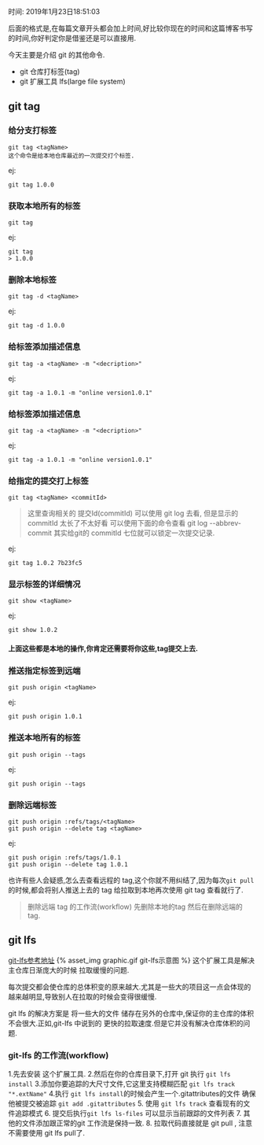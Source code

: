 时间: 2019年1月23日18:51:03

后面的格式是,在每篇文章开头都会加上时间,好比较你现在的时间和这篇博客书写的时间,你好判定你是借鉴还是可以直接用.

今天主要是介绍 git 的其他命令.
* git 仓库打标签(tag)
* git 扩展工具 lfs(large file system)

<!-- more -->

## git tag

### 给分支打标签
    git tag <tagName>
    这个命令是给本地仓库最近的一次提交打个标签.

ej:
```
git tag 1.0.0
```

### 获取本地所有的标签
    git tag

ej:
```
git tag
> 1.0.0
```

### 删除本地标签
    git tag -d <tagName>

ej:
```
git tag -d 1.0.0
```

### 给标签添加描述信息
    git tag -a <tagName> -m "<decription>"

ej:
```
git tag -a 1.0.1 -m "online version1.0.1"
```

### 给标签添加描述信息
    git tag -a <tagName> -m "<decription>"

ej:
```
git tag -a 1.0.1 -m "online version1.0.1"
```

### 给指定的提交打上标签
    git tag <tagName> <commitId>

>这里查询相关的 提交Id(commitId) 可以使用 git log 去看, 但是显示的 commitId 太长了不太好看
>可以使用下面的命令查看 git log --abbrev-commit 其实给git的 commitId 七位就可以锁定一次提交记录.

ej:
```
git tag 1.0.2 7b23fc5
```

### 显示标签的详细情况
    git show <tagName>

ej:
```
git show 1.0.2
```

#### 上面这些都是本地的操作,你肯定还需要将你这些,tag提交上去.

### 推送指定标签到远端
    git push origin <tagName>

ej:
```
git push origin 1.0.1
```

### 推送本地所有的标签
    git push origin --tags

ej:
```
git push origin --tags
```

### 删除远端标签
    git push origin :refs/tags/<tagName>
    git push origin --delete tag <tagName>

ej:
```
git push origin :refs/tags/1.0.1
git push origin --delete tag 1.0.1
```

也许有些人会疑惑,怎么去查看远程的 tag,这个你就不用纠结了,因为每次`git pull`的时候,都会将别人推送上去的 tag 给拉取到本地再次使用 git tag 查看就行了.

>删除远端 tag 的工作流(workflow) 先删除本地的tag 然后在删除远端的 tag.

## git lfs
[git-lfs参考地址](https://git-lfs.github.com/)
{% asset_img graphic.gif git-lfs示意图 %}
这个扩展工具是解决 主仓库日渐庞大的时候 拉取缓慢的问题.

每次提交都会使仓库的总体积变的原来越大.尤其是一些大的项目这一点会体现的越来越明显,导致别人在拉取的时候会变得很缓慢.

git lfs 的解决方案是 将一些大的文件 储存在另外的仓库中,保证你的主仓库的体积不会很大.正如,git-lfs 中说到的 更快的拉取速度.但是它并没有解决仓库体积的问题.

### git-lfs 的工作流(workflow)
1.先去安装 这个扩展工具.
2.然后在你的仓库目录下,打开 git 执行 `git lfs install`
3.添加你要追踪的大尺寸文件,它这里支持模糊匹配 `git lfs track "*.extName"`
4.执行 `git lfs install`的时候会产生一个.gitattributes的文件 确保他被提交被追踪 `git add .gitattributes`
5. 使用 `git lfs track` 查看现有的文件追踪模式
6. 提交后执行`git lfs ls-files` 可以显示当前跟踪的文件列表
7. 其他的文件添加跟正常的git 工作流是保持一致.
8. 拉取代码直接就是 git pull , 注意不需要使用 git lfs pull了.